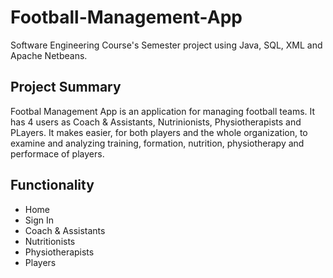 # Football-Management-App

Software Engineering Course's Semester project using Java, SQL, XML and Apache Netbeans.

## Project Summary

Footbal Management App is an application for managing football teams. It has 4 users as Coach & Assistants, Nutrinionists, Physiotherapists and PLayers. It makes easier, for both players and the whole organization, to examine and analyzing training, formation, nutrition, physiotherapy and performace of players.


## Functionality

- Home
- Sign In
- Coach & Assistants
- Nutritionists
- Physiotherapists
- Players

